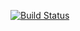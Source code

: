 [![Build Status](https://travis-ci.org/nodwengu/waiter_webapp.svg?branch=master)](https://travis-ci.org/nodwengu/waiter_webapp)